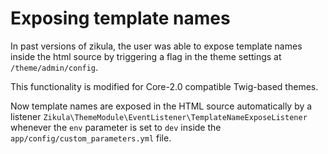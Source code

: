 # Exposing template names

In past versions of zikula, the user was able to expose template names inside the html source by triggering a flag
in the theme settings at `/theme/admin/config`.

This functionality is modified for Core-2.0 compatible Twig-based themes.

Now template names are exposed in the HTML source automatically by a listener
`Zikula\ThemeModule\EventListener\TemplateNameExposeListener` whenever the `env` parameter is set to `dev` inside
the `app/config/custom_parameters.yml` file.

